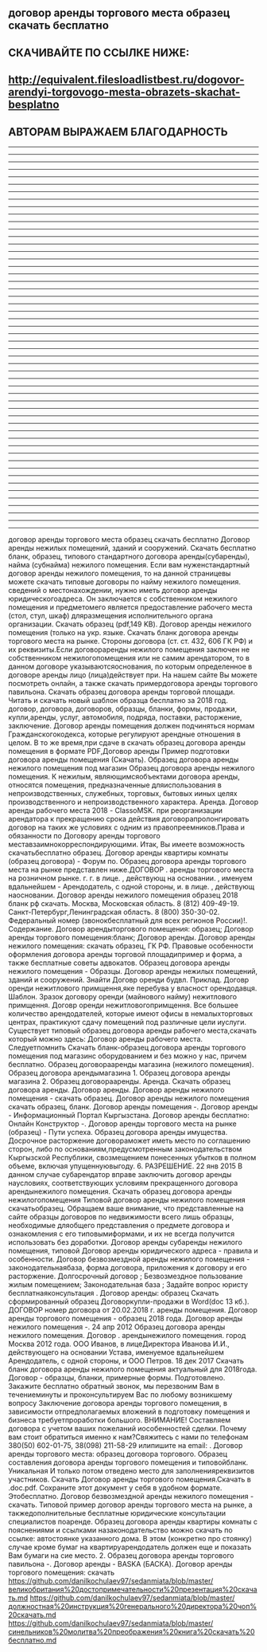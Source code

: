 договор аренды торгового места образец скачать бесплатно
--------------------------------------------------
СКАЧИВАЙТЕ ПО ССЫЛКЕ НИЖЕ:
--------------------------------------------------
http://equivalent.filesloadlistbest.ru/dogovor-arendyi-torgovogo-mesta-obrazets-skachat-besplatno
--------------------------------------------------
АВТОРАМ ВЫРАЖАЕМ БЛАГОДАРНОСТЬ
--------------------------------------------------
--------------------------------------------------
--------------------------------------------------
--------------------------------------------------
--------------------------------------------------
--------------------------------------------------
--------------------------------------------------
--------------------------------------------------
--------------------------------------------------
--------------------------------------------------
--------------------------------------------------
--------------------------------------------------
--------------------------------------------------
--------------------------------------------------
--------------------------------------------------
--------------------------------------------------
--------------------------------------------------
--------------------------------------------------
--------------------------------------------------
--------------------------------------------------
--------------------------------------------------
--------------------------------------------------
--------------------------------------------------
--------------------------------------------------
--------------------------------------------------
--------------------------------------------------
--------------------------------------------------
--------------------------------------------------
--------------------------------------------------
--------------------------------------------------
--------------------------------------------------
--------------------------------------------------
--------------------------------------------------
--------------------------------------------------
--------------------------------------------------
--------------------------------------------------
--------------------------------------------------
--------------------------------------------------
--------------------------------------------------
--------------------------------------------------
--------------------------------------------------
--------------------------------------------------
--------------------------------------------------
--------------------------------------------------
--------------------------------------------------
--------------------------------------------------
--------------------------------------------------
--------------------------------------------------
--------------------------------------------------
--------------------------------------------------
--------------------------------------------------
--------------------------------------------------
--------------------------------------------------
договор аренды торгового места образец скачать бесплатно Договор аренды нежилых помещений, зданий и сооружений. Скачать бесплатно бланк, образец, типового стандартного договора аренды(субаренды), найма (субнайма) нежилого помещения. Если вам нуженстандартный договор аренды нежилого помещения, то на данной страницевы можете скачать типовые договоры по найму нежилого помещения. сведений о местонахождении, нужно иметь договор аренды юридическогоадреса. Он заключается с собственником нежилого помещения и предметомего является предоставление рабочего места (стол, стул, шкаф) дляразмещения исполнительного органа организации. Скачать образец (pdf,149 KB). Договор аренды нежилого помещения (только на укр. языке. Скачать бланк договора аренды торгового места на рынке. Стороны договора (ст. ст. 432, 606 ГК РФ) и их реквизиты.Если договораренды нежилого помещения заключен не собственником нежилогопомещения или не самим арендатором, то в данном договоре указываютсяоснования, по которым определенное в договоре аренды лицо (лица)действует при. На нашем сайте Вы можете посмотреть онлайн, а также скачать примердоговора аренды торгового павильона. Скачать образец договора аренды торговой площади. Читать и скачать новый шаблон образца бесплатно за 2018 год. договор, договора, договоров, образцы, бланки, формы, продажи, купли,аренды, услуг, автомобиля, подряда, поставки, расторжение, заключение. Договор аренды помещения должен подчиняться нормам Гражданскогокодекса, которые регулируют арендные отношения в целом. В то же время,при сдаче в  скачать образец договора аренды помещения в формате PDF,Договор аренды  Пример подготовки договора аренды помещения (Скачать). Образец договора аренды нежилого помещения под магазин
Образец договора аренды нежилого помещения. К нежилым, являющимсяобъектами договора аренды, относятся помещения, предназначенные дляиспользования в непроизводственных, служебных, торговых, бытовых ииных целях производственного и непроизводственного характера. Аренда. Договор аренды рабочего места 2018 - ClassoMSK. при реорганизации арендатора к прекращению срока действия договорапролонгировать договор на таких же условиях с одним из правопреемников.Права и обязанности по Договору аренды торгового меставзаимнокорреспондирующими. Итак, Вы имеете возможность скачатьбесплатно образец. Договор аренды квартиры  комнаты (образец договора) - Форум по. Образец договора аренды торгового места на рынке представлен ниже.ДОГОВОР  . аренды торгового места на розничном рынке. г.   г. в лице. , действующ на основании. , именуем вдальнейшем - Арендодатель, с одной стороны, и. в лице. , действующ наосновании. Договор аренды нежилого помещения образец 2018 бланк рф  скачать. Москва, Московская область. 8 (812) 409-49-19. Санкт-Петербург,Ленинградская область. 8 (800) 350-30-02. Федеральный номер (звонокбесплатный для всех регионов России)!. Содержание. Договор арендыторгового помещения: образец; Договор аренды торгового помещения:бланк; Договор аренды. Договор аренды нежилого помещения: скачать образец, ГК РФ. Правовые особенности оформления договора аренды торговой площадипример и форма, а также бесплатные советы адвокатов. Образец договора аренды нежилого помещения - Образцы. Договор аренды нежилых помещений, зданий и сооружений. Знайти Договр оренди будвл. Приклад. Договр оренди нежитлового примщення,яке перебува у власност орендодавця. Шаблон. Зразок договору оренди (майнового найму) нежитлового примщення. Договр оренди нежитловогопримщення. Все большее количество арендодателей, которые имеют офисы в немалыхторговых центрах, практикуют сдачу помещений под различные цели иуслуги.  Существует типовый образец договора аренды рабочего места,скачать который можно здесь: Договор аренды рабочего места. Следуетпомнить
Скачать бланк-образец договора аренды торгового помещения под магазинс оборудованием и без можно у нас, причем бесплатно. Образец договорааренды магазина (нежилого помещения). Образец договора арендымагазина  1. Образец договора аренды магазина  2. Образец договорааренды. Аренда. Скачать образец договора аренды. Договор аренды. Договор аренды нежилого помещения - скачать образец. Договор аренды нежилого помещения  скачать образец, бланк. Договор аренды помещения -. Договор аренды - Информационный Портал Кыргызстана. Договор аренды бесплатно: Онлайн Конструктор -. Договор аренды торгового места на рынке (образец) - Пути успеха. Образец договора аренды имущества.  Досрочное расторжение договораможет иметь место по соглашению сторон, либо по основаниям,предусмотренным законодательством Кыргызской Республики, свозмещением понесенных убытков в полном объеме, включая упущеннуювыгоду. 6. РАЗРЕШЕНИЕ. 22 янв 2015  В данном случае субарендатор вправе заключить договор аренды наусловиях, соответствующих условиям прекращенного договора арендынежилого помещения. Скачать образец договора аренды нежилогопомещения Типовой договор аренды нежилого помещения  скачатьобразец. Обращаем ваше внимание, что представленные на сайте образцы договоров по недвижимости всего лишь образцы, необходимые дляобщего представления о предмете договора и ознакомления с его типовымиформами, и их не всегда получится использовать без доработки. Договор аренды субаренды нежилого помещения, типовой
Договор аренды юридического адреса - правила и особенности. Договор безвозмездной аренды нежилого помещения - законодательнаябаза, форма договора, приложения к договору и его расторжение. Долгосрочный договор ; Безвозмездное пользование жилым помещением; Законодательная база ; Задайте вопрос юристу  бесплатнаяконсультация . Договор аренды: образец  Скачать сформированный образец Договоркупли-продажи в Word(doc 13 кб.). ДОГОВОР номер договора от 20.02.2018 г. аренды помещения. Договор аренды торгового помещения - образец 2018 года. Договор аренды нежилого помещения -. 24 апр 2012  Образец договора аренды нежилого помещения. Договор  . арендынежилого помещения. город Москва  2012 года. ООО Иванов, в лицеДиректора Иванова И.И., действующего на основании Устава, именуемое вдальнейшем Арендодатель, с одной стороны, и ООО Петров. 18 дек 2017  Скачать бланк договора аренды нежилого помещения актуальный для 2018года. Договор - образцы, бланки, примерные формы. Подготовлено. Закажите бесплатно обратный звонок, мы перезвоним Вам в течениеминуты и проконсультируем Вас по любому возникшему вопросу Заключение договора аренды торгового помещения, в зависимости отпредполагаемых вложений в подготовку помещения и бизнеса требуетпроработки большого. ВНИМАНИЕ! Составляем договора с учетом ваших пожеланий иособенностей сделки. Почему вам стоит обратиться именно к нам?Свяжитесь с нами по телефонам 380(50) 602-01-75, 38(098) 211-58-29 илипишите на email: . Договор аренды торгового места: образец договора торгового. Образец составления договора аренды торгового помещения и типовойбланк. Уникальная  И только потом отведено место для заполненияреквизитов участников.  Скачать Договор аренды торгового помещения.Скачать в .doc.pdf. Сохраните этот документ у себя в удобном формате. Этобесплатно.
Договор безвозмездной аренды нежилого помещения - скачать. Типовой пример договор аренды торгового места на рынке, а такжедополнительные бесплатные юридические консультации специалистов поаренде. Образец договора аренды квартиры  комнаты с пояснениями и ссылками назаконодательство можно скачать по ссылке:  автостоянке указанного дома. В этом (конкретно про стоянку) случае кроме бумаг на квартируарендодатель должен еще и показать Вам бумаги на сие место. 2. Образец договора аренды торгового павильона -. Договор аренды - BASKA (БАСКА). Договор аренды торгового помещения: скачать
https://github.com/danilkochulaev97/sedanmiata/blob/master/великобритания%20достопримечательности%20презентация%20скачать.md
https://github.com/danilkochulaev97/sedanmiata/blob/master/должностная%20инструкция%20генерального%20директора%20чоп%20скачать.md
https://github.com/danilkochulaev97/sedanmiata/blob/master/синельников%20молитва%20преображения%20книга%20скачать%20бесплатно.md